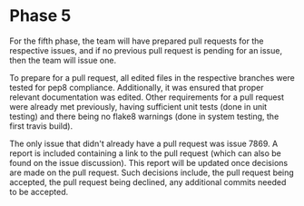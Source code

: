 # Phase 5

For the fifth phase, the team will have prepared pull requests for the respective issues, and if no previous pull request is pending for an issue, then the team will issue one.

To prepare for a pull request, all edited files in the respective branches were tested for pep8 compliance. Additionally, it was ensured that proper relevant documentation was edited. Other requirements for a pull request were already met previously, having sufficient unit tests (done in unit testing) and there being no flake8 warnings (done in system testing, the first travis build).

The only issue that didn't already have a pull request was issue 7869. A report is included containing a link to the pull request (which can also be found on the issue discussion). This report will be updated once decisions are made on the pull request. Such decisions include, the pull request being accepted, the pull request being declined, any additional commits needed to be accepted.
